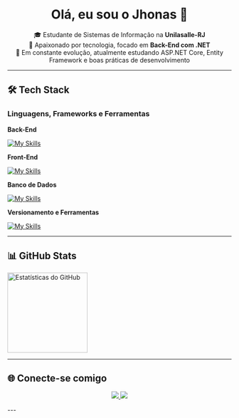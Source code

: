 <h1 align="center">Olá, eu sou o Jhonas 👋</h1>

<p align="center">
🎓 Estudante de Sistemas de Informação na <strong>Unilasalle-RJ</strong><br>
🧠 Apaixonado por tecnologia, focado em <strong>Back-End com .NET</strong><br>
🚀 Em constante evolução, atualmente estudando ASP.NET Core, Entity Framework e boas práticas de desenvolvimento
</p>

---

## 🛠️ Tech Stack

### Linguagens, Frameworks e Ferramentas

**Back-End**
  
[![My Skills](https://skillicons.dev/icons?i=dotnet,cs,java&theme=dark)](https://skillicons.dev)

**Front-End**

[![My Skills](https://skillicons.dev/icons?i=react,angular,css&theme=dark)](https://skillicons.dev)

**Banco de Dados**

[![My Skills](https://skillicons.dev/icons?i=postgres,mysql)](https://skillicons.dev)

**Versionamento e Ferramentas**

[![My Skills](https://skillicons.dev/icons?i=git,github,docker)](https://skillicons.dev)

---

## 📊 GitHub Stats

<a href="https://github.com/jhonasgomesdev">
  <img height="180em" src="https://github-readme-stats.vercel.app/api?username=jhonasgomesdev&show_icons=true&theme=merko&count_private=true" alt="Estatísticas do GitHub" />
</a>

---

## 🌐 Conecte-se comigo
<p align="center">
  <a href="https://www.linkedin.com/in/jhonasgomes/">
    <img src="https://skillicons.dev/icons?i=linkedin" />
  </a>
  <a href="mailto:jhonas.prodev@gmail.com">
    <img src="https://skillicons.dev/icons?i=gmail" />
  </a>
</p>
---
